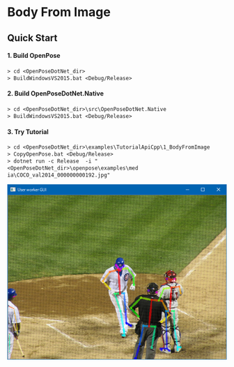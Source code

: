 # Body From Image

## Quick Start

#### 1. Build OpenPose

````dos
> cd <OpenPoseDotNet_dir>
> BuildWindowsVS2015.bat <Debug/Release>
````

#### 2. Build OpenPoseDotNet.Native

````dos
> cd <OpenPoseDotNet_dir>\src\OpenPoseDotNet.Native
> BuildWindowsVS2015.bat <Debug/Release>
````

#### 3. Try Tutorial

````dos
> cd <OpenPoseDotNet_dir>\examples\TutorialApiCpp\1_BodyFromImage
> CopyOpenPose.bat <Debug/Release>
> dotnet run -c Release  -i "<OpenPoseDotNet_dir>\openpose\examples\med
ia\COCO_val2014_000000000192.jpg"
````

<img src="images/example_turorial_1.png"/>